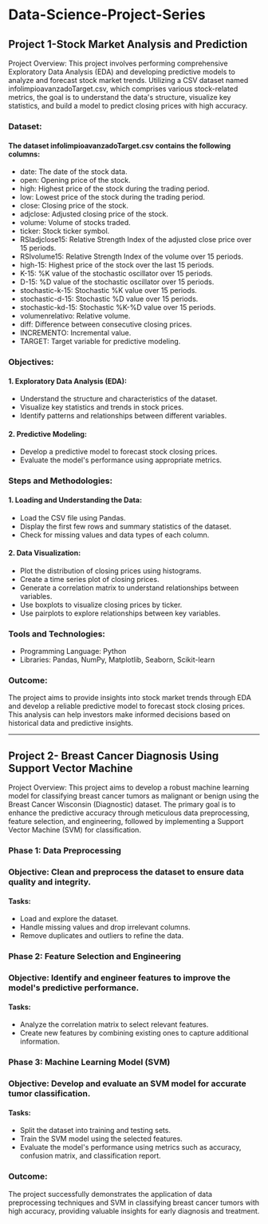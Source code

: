# Data-Science-Project-Series

## Project 1-Stock Market Analysis and Prediction

Project Overview:
This project involves performing comprehensive Exploratory Data Analysis (EDA) and developing predictive models to analyze and forecast stock market trends. Utilizing a CSV dataset named infolimpioavanzadoTarget.csv, which comprises various stock-related metrics, the goal is to understand the data's structure, visualize key statistics, and build a model to predict closing prices with high accuracy.

### Dataset:
#### The dataset infolimpioavanzadoTarget.csv contains the following columns:

- date: The date of the stock data.
- open: Opening price of the stock.
- high: Highest price of the stock during the trading period.
- low: Lowest price of the stock during the trading period.
- close: Closing price of the stock.
- adjclose: Adjusted closing price of the stock.
- volume: Volume of stocks traded.
- ticker: Stock ticker symbol.
- RSIadjclose15: Relative Strength Index of the adjusted close price over 15 periods.
- RSIvolume15: Relative Strength Index of the volume over 15 periods.
- high-15: Highest price of the stock over the last 15 periods.
- K-15: %K value of the stochastic oscillator over 15 periods.
- D-15: %D value of the stochastic oscillator over 15 periods.
- stochastic-k-15: Stochastic %K value over 15 periods.
- stochastic-d-15: Stochastic %D value over 15 periods.
- stochastic-kd-15: Stochastic %K-%D value over 15 periods.
- volumenrelativo: Relative volume.
- diff: Difference between consecutive closing prices.
- INCREMENTO: Incremental value.
- TARGET: Target variable for predictive modeling.

### Objectives:

#### 1. Exploratory Data Analysis (EDA):

- Understand the structure and characteristics of the dataset.
- Visualize key statistics and trends in stock prices.
- Identify patterns and relationships between different variables.

#### 2. Predictive Modeling:

- Develop a predictive model to forecast stock closing prices.
- Evaluate the model's performance using appropriate metrics.

### Steps and Methodologies:

#### 1. Loading and Understanding the Data:

- Load the CSV file using Pandas.
- Display the first few rows and summary statistics of the dataset.
- Check for missing values and data types of each column.

#### 2. Data Visualization:

- Plot the distribution of closing prices using histograms.
- Create a time series plot of closing prices.
- Generate a correlation matrix to understand relationships between variables.
- Use boxplots to visualize closing prices by ticker.
- Use pairplots to explore relationships between key variables.

### Tools and Technologies:

- Programming Language: Python
- Libraries: Pandas, NumPy, Matplotlib, Seaborn, Scikit-learn

### Outcome:
The project aims to provide insights into stock market trends through EDA and develop a reliable predictive model to forecast stock closing prices. This analysis can help investors make informed decisions based on historical data and predictive insights.

---

## Project 2- Breast Cancer Diagnosis Using Support Vector Machine

Project Overview:
This project aims to develop a robust machine learning model for classifying breast cancer tumors as malignant or benign using the Breast Cancer Wisconsin (Diagnostic) dataset. The primary goal is to enhance the predictive accuracy through meticulous data preprocessing, feature selection, and engineering, followed by implementing a Support Vector Machine (SVM) for classification.

### Phase 1: Data Preprocessing

### Objective: Clean and preprocess the dataset to ensure data quality and integrity.
#### Tasks:
- Load and explore the dataset.
- Handle missing values and drop irrelevant columns.
- Remove duplicates and outliers to refine the data.


### Phase 2: Feature Selection and Engineering

### Objective: Identify and engineer features to improve the model's predictive performance.
#### Tasks:
- Analyze the correlation matrix to select relevant features.
- Create new features by combining existing ones to capture additional information.


### Phase 3: Machine Learning Model (SVM)

### Objective: Develop and evaluate an SVM model for accurate tumor classification.
#### Tasks:
- Split the dataset into training and testing sets.
- Train the SVM model using the selected features.
- Evaluate the model's performance using metrics such as accuracy, confusion matrix, and classification report.


### Outcome:
The project successfully demonstrates the application of data preprocessing techniques and SVM in classifying breast cancer tumors with high accuracy, providing valuable insights for early diagnosis and treatment.
